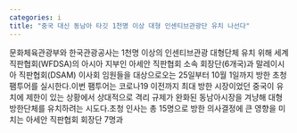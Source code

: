 ```yaml
---
categories: i
title: "중국 대신 동남아 타깃 1천명 이상 대형 인센티브관광단 유치 나선다"
---
```

문화체육관광부와 한국관광공사는 1천명 이상의 인센티브관광 대형단체 유치 위해 세계직판협회(WFDSA)의 아시아 지부인 아세안 직판협회 소속 회장단(6개국)과 말레이시아 직판협회(DSAM) 이사회 임원들을 대상으로오는 25일부터 10월 1일까지 방한 초청 팸투어를 실시한다.이번 팸투어는 코로나19 이전까지 최대 방한 시장이었던 중국이 유치에 제한이 있는 상황에서 상대적으로 격리 규제가 완화된 동남아시장을 겨냥해 대형 방한단체를 유치하려는 시도다.초청 인사는 총 15명으로 방한 의사결정에 큰 영향을 미치는 아세안 직판협회 회장단 7명과